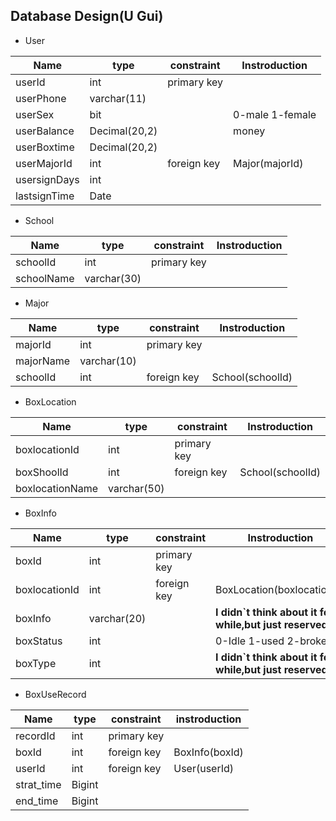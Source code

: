## Database Design(U Gui)

* User

| Name         | type          | constraint  | Instroduction   |
| ------------ | ------------- | ----------- | --------------- |
| userId       | int           | primary key |                 |
| userPhone    | varchar(11)   |             |                 |
| userSex      | bit           |             | 0-male 1-female |
| userBalance  | Decimal(20,2) |             | money           |
| userBoxtime  | Decimal(20,2) |             |                 |
| userMajorId  | int           | foreign key | Major(majorId)  |
| usersignDays | int           |             |                 |
| lastsignTime | Date          |             |                 |

* School

| Name       | type        | constraint  | Instroduction |
| ---------- | ----------- | ----------- | ------------- |
| schoolId   | int         | primary key |               |
| schoolName | varchar(30) |             |               |

* Major

| Name      | type        | constraint  | Instroduction    |
| --------- | ----------- | ----------- | ---------------- |
| majorId   | int         | primary key |                  |
| majorName | varchar(10) |             |                  |
| schoolId  | int         | foreign key | School(schoolId) |

* BoxLocation

| Name            | type        | constraint  | Instroduction    |
| --------------- | ----------- | ----------- | ---------------- |
| boxlocationId   | int         | primary key |                  |
| boxShoolId      | int         | foreign key | School(schoolId) |
| boxlocationName | varchar(50) |             |                  |

* BoxInfo

| Name          | type        | constraint  | Instroduction                                                |
| ------------- | ----------- | ----------- | ------------------------------------------------------------ |
| boxId         | int         | primary key |                                                              |
| boxlocationId | int         | foreign key | BoxLocation(boxlocationId)                                   |
| boxInfo       | varchar(20) |             | <b>I didn`t think about it for a while,but  just reserved it.</b> |
| boxStatus     | int         |             | 0-Idle 1-used 2-broken                                       |
| boxType       | int         |             | <b>I didn`t think about it for a while,but  just reserved it.</b> |

* BoxUseRecord

| Name       | type   | constraint  | instroduction  |
| ---------- | ------ | ----------- | -------------- |
| recordId   | int    | primary key |                |
| boxId      | int    | foreign key | BoxInfo(boxId) |
| userId     | int    | foreign key | User(userId)   |
| strat_time | Bigint |             |                |
| end_time   | Bigint |             |                |





